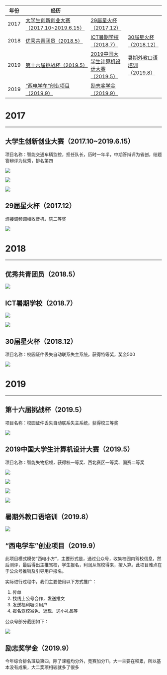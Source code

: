 |年份|经历|||
|------|------|------|------|
|2017|[大学生创新创业大赛（2017.10~2019.6.15）](https://github.com/ljgithub669/me/blob/master/README.md#%E5%A4%A7%E5%AD%A6%E7%94%9F%E5%88%9B%E6%96%B0%E5%88%9B%E4%B8%9A%E5%A4%A7%E8%B5%9B2017102019615)|[29届星火杯（2017.12）](https://github.com/ljgithub669/me/blob/master/README.md#29%E5%B1%8A%E6%98%9F%E7%81%AB%E6%9D%AF201712)|
|2018|[优秀共青团员（2018.5）](https://github.com/ljgithub669/me/blob/master/README.md#%E4%BC%98%E7%A7%80%E5%85%B1%E9%9D%92%E5%9B%A2%E5%91%9820185)|[ICT暑期学校（2018.7）](https://github.com/ljgithub669/me/blob/master/README.md#ict%E6%9A%91%E6%9C%9F%E5%AD%A6%E6%A0%A120187)|[30届星火杯（2018.12）](https://github.com/ljgithub669/me/blob/master/README.md#30%E5%B1%8A%E6%98%9F%E7%81%AB%E6%9D%AF201812)|
|2019|[第十六届挑战杯（2019.5）](https://github.com/ljgithub669/me/blob/master/README.md#%E7%AC%AC%E5%8D%81%E5%85%AD%E5%B1%8A%E6%8C%91%E6%88%98%E6%9D%AF20195)|[2019中国大学生计算机设计大赛（2019.5）](https://github.com/ljgithub669/me/blob/master/README.md#2019%E4%B8%AD%E5%9B%BD%E5%A4%A7%E5%AD%A6%E7%94%9F%E8%AE%A1%E7%AE%97%E6%9C%BA%E8%AE%BE%E8%AE%A1%E5%A4%A7%E8%B5%9B20195)|[暑期外教口语培训（2019.8）](https://github.com/ljgithub669/me/blob/master/README.md#%E6%9A%91%E6%9C%9F%E5%A4%96%E6%95%99%E5%8F%A3%E8%AF%AD%E5%9F%B9%E8%AE%AD20198)|
|2019|[“西电学车”创业项目（2019.9）](https://github.com/ljgithub669/me/blob/master/README.md#%E8%A5%BF%E7%94%B5%E5%AD%A6%E8%BD%A6%E5%88%9B%E4%B8%9A%E9%A1%B9%E7%9B%AE20199)|[励志奖学金（2019.9）]()|

# 2017
-----

## 大学生创新创业大赛（2017.10~2019.6.15）

项目名称：智能交通车辆监控，担任队长，历时一年半，中期答辩评为省创，结题答辩评为优秀，排名第四

![](http://ww1.sinaimg.cn/large/006YKa8tly1g6c533htm4j31110gvwjy.jpg)

![](http://ww1.sinaimg.cn/large/006YKa8tly1g6c5339yvkj31150g9wju.jpg)

![](http://ww1.sinaimg.cn/large/006YKa8tly1g6c57qekmcj30mu0h5x56.jpg)

## 29届星火杯（2017.12）

焊接调频调幅收音机，院二等奖

![](http://ww1.sinaimg.cn/large/006YKa8tly1g6c5fb8yhdj31vs1c44ck.jpg)

# 2018
-----

## 优秀共青团员（2018.5）

![](http://ww1.sinaimg.cn/large/006YKa8tly1g6c60zfvc6j31sn18wk2l.jpg)

## ICT暑期学校（2018.7）

![](http://ww1.sinaimg.cn/large/006YKa8tly1g6c5hoiakvj31681osdkh.jpg)

![](http://ww1.sinaimg.cn/large/006YKa8tly1g6c69tjxv8j30sg0izdle.jpg)

## 30届星火杯（2018.12）

项目名称：校园证件丢失自动联系失主系统，获得特等奖，奖金500

![](http://ww1.sinaimg.cn/large/006YKa8tly1g6c5kf563dj31g41180vx.jpg)

# 2019
------

## 第十六届挑战杯（2019.5）

项目名称：校园证件丢失自动联系失主系统，获得校三等奖

![](http://ww1.sinaimg.cn/large/006YKa8tly1g6c5q7sqeqj31ss1bgdk2.jpg)

## 2019中国大学生计算机设计大赛（2019.5）

项目名称：智能失物招领，获得校一等奖、西北赛区一等奖、国赛二等奖

![](http://ww1.sinaimg.cn/large/006YKa8tly1g6c5tlry2xj31tc1a4n2f.jpg)

![](http://ww1.sinaimg.cn/large/006YKa8tly1g6c5ucw9g6j31fk10gtg2.jpg)

![](http://ww1.sinaimg.cn/large/006YKa8tly1g6c5wlm639j31hb0u0gvy.jpg)

![](http://ww1.sinaimg.cn/large/006YKa8tly1g6c5x3r0ejj31400u0whw.jpg)

## 暑期外教口语培训（2019.8）

![](http://ww1.sinaimg.cn/large/006YKa8tly1g6c661bcw0j30po0h4x6l.jpg)

## “西电学车”创业项目（2019.9）

此项目模式模仿“西电小方”，主要形式是，通过公众号，收集校园内驾校信息，然后测评，最后得出主推驾校，学生报名，利润从驾校得来，按人算。此项目难点在于公众号推销及引导用户报名。

实际进行过程中，我们主要使用以下方式推广：

1. 传单
2. 找线上公号合作，发送推文
3. 发送福利吸引用户
4. 报名驾校减免、返现、送小礼品等

公众号部分截图如下：

![](http://ww1.sinaimg.cn/large/006YKa8tly1g7eee9l0puj30ba0qogmn.jpg)

## 励志奖学金（2019.9）

今年综合排名班级第四，除了课程均分外，竞赛加分11。大一主要在积累，所以基本没有成果，大二奖项相较就多了很多
